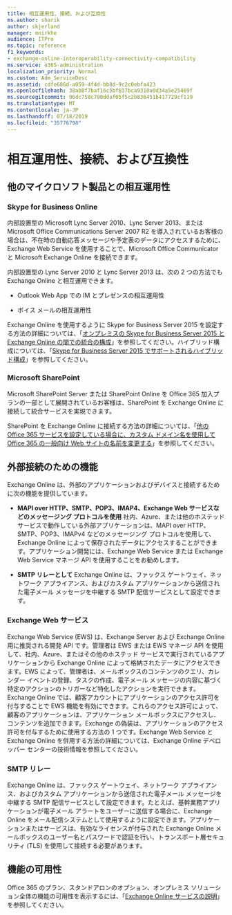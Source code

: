 ```yaml
---
title: 相互運用性、接続、および互換性
ms.author: sharik
author: skjerland
manager: mnirkhe
audience: ITPro
ms.topic: reference
f1_keywords:
- exchange-online-interoperability-connectivity-compatibility
ms.service: o365-administration
localization_priority: Normal
ms.custom: Adm_ServiceDesc
ms.assetid: cdfe686d-a059-4f4d-bb8d-9c2c0ebfa423
ms.openlocfilehash: 38ab8f7baf16c5bf837bca9310a0d34a5e25469f
ms.sourcegitcommit: 96dc758c790ddaf05f5c2b836451b417729cf119
ms.translationtype: MT
ms.contentlocale: ja-JP
ms.lasthandoff: 07/18/2019
ms.locfileid: "35776798"
---
```

# <a name="interoperability-connectivity-and-compatibility"></a>相互運用性、接続、および互換性

## <a name="interoperability-with-other-microsoft-products"></a>他のマイクロソフト製品との相互運用性

### <a name="skype-for-business-online"></a>Skype for Business Online

内部設置型の Microsoft Lync Server 2010、Lync Server 2013、または Microsoft Office Communications Server 2007 R2 を導入されているお客様の場合は、不在時の自動応答メッセージや予定表のデータにアクセスするために、Exchange Web Service を使用することで、Microsoft Office Communicator と Microsoft Exchange Online を接続できます。
  
内部設置型の Lync Server 2010 と Lync Server 2013 は、次の 2 つの方法でも Exchange Online と相互運用できます。
  
- Outlook Web App での IM とプレゼンスの相互運用性
    
- ボイス メールの相互運用性
    
Exchange Online を使用するように Skype for Business Server 2015 を設定する方法の詳細については、「[オンプレミスの Skype for Business Server 2015 と Exchange Online の間での統合の構成](https://go.microsoft.com/fwlink/p/?LinkId=271804)」を参照してください。ハイブリッド構成については、「[Skype for Business Server 2015 でサポートされるハイブリッド構成](https://go.microsoft.com/fwlink/?LinkID=513084)」を参照してください。
  
### <a name="microsoft-sharepoint"></a>Microsoft SharePoint

Microsoft SharePoint Server または SharePoint Online を Office 365 加入プランの一部として展開されているお客様は、SharePoint を Exchange Online に接続して統合サービスを実現できます。
  
SharePoint を Exchange Online に接続する方法の詳細については、「[他の Office 365 サービスを設定している場合に、カスタム ドメイン名を使用して Office 365 の一般向け Web サイトの名前を変更する](https://go.microsoft.com/fwlink/?LinkId=271805)」を参照してください。
  
## <a name="features-for-external-connectivity"></a>外部接続のための機能

Exchange Online は、外部のアプリケーションおよびデバイスと接続するために次の機能を提供しています。
  
- **MAPI over HTTP、SMTP、POP3、IMAP4、Exchange Web サービスなどのメッセージング プロトコルを使用** 社内、Azure、または他のホステッド サービスで動作している外部アプリケーションは、MAPI over HTTP、SMTP、POP3、IMAPv4 などのメッセージング プロトコルを使用して、Exchange Online によって保存されたデータにアクセスすることができます。アプリケーション開発には、Exchange Web Service または Exchange Web Service マネージ API を使用することをお勧めします。 
    
- **SMTP リレーとして** Exchange Online は、ファックス ゲートウェイ、ネットワーク アプライアンス、およびカスタム アプリケーションから送信された電子メール メッセージを中継する SMTP 配信サービスとして設定できます。 
    
### <a name="exchange-web-services"></a>Exchange Web サービス

Exchange Web Service (EWS) は、Exchange Server および Exchange Online 用に推奨される開発 API です。管理者は EWS または EWS マネージ API を使用して、社内、Azure、またはその他のホステッド サービスで実行されているアプリケーションから Exchange Online によって格納されたデータにアクセスできます。EWS によって、管理者は、メールボックスのコンテンツのクエリ、カレンダー イベントの登録、タスクの作成、電子メール メッセージの内容に基づく特定のアクションのトリガーなど特化したアクションを実行できます。Exchange Online では、顧客アカウントにアプリケーションのアクセス許可を付与することで EWS 機能を有効にできます。これらのアクセス許可によって、顧客のアプリケーションは、アプリケーション メールボックスにアクセスし、コンテンツを追加できます。Exchange の偽装は、アプリケーションのアクセス許可を付与するために使用する方法の 1 つです。Exchange Web Service と Exchange Online を併用する方法の詳細については、Exchange Online デベロッパー センターの技術情報を参照してください。
  
### <a name="smtp-relay"></a>SMTP リレー

Exchange Online は、ファックス ゲートウェイ、ネットワーク アプライアンス、およびカスタム アプリケーションから送信された電子メール メッセージを中継する SMTP 配信サービスとして設定できます。たとえば、基幹業務アプリケーションが電子メール アラートをユーザーに送信する場合に、Exchange Online をメール配信システムとして使用するように設定できます。アプリケーションまたはサービスは、有効なライセンスが付与された Exchange Online メールボックスのユーザー名とパスワードで認証を行い、トランスポート層セキュリティ (TLS) を使用して接続する必要があります。
  
## <a name="feature-availability"></a>機能の可用性

Office 365 のプラン、スタンドアロンのオプション、オンプレミス ソリューション全体の機能の可用性を表示するには、「[Exchange Online サービスの説明](exchange-online-service-description.md)」を参照してください。
  

